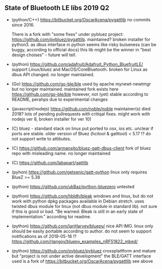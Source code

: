 




State of Bluetooth LE libs 2019 Q2
----------------------------------

- (python/C++) https://bitbucket.org/OscarAcena/pygattlib
  no commits since 2016.
  
  There is a fork with "some fixes" under pybluez project:
  https://github.com/pybluez/pygattlib.
  maintained?  broken installer for python3.
  as dbus interface in python seems like risky
  buiseness (can be buggy, according to official docs) this lib might be the
  winner in "best design choises" - future will tell.

- (python) https://github.com/adafruit/Adafruit_Python_BluefruitLE/
  support Linux/bluez and MacOS/CoreBluetooth.
  broken for Linux as dbus API changed. no longer maintained.
  
- (Go) https://github.com/go-ble/ble 
  used by apache mynewt-newtmgr but no longer maintained.
  maintained fork exists here https://github.com/go-ble/ble however, not (yet)
  stable according to README, perahps due to experimental changes

- (javascript/nodejs) https://github.com/noble/noble
  maintainer(s) died 2018? lots of pending pullrequests with critiqal fixes. 
  might work with nodejs ver 8, broken installer for ver 10)

- (C) bluez - standard stack on linux put ported to osx, ios etc. unclear if ports
  are stable. older version of Bluez (hcitool & gatttool) < 5.17 !? do not
  support write to attibutes.

- (C) https://github.com/armansito/bluez-gatt-dbus-client
  fork of bluez repo with misleading name. no longer maintained

- (C) https://github.com/labapart/gattlib

- (pyhon) https://github.com/getsenic/gatt-python
  linux only
  requires BlueZ >= 5.38

- (python) https://github.com/ukBaz/python-bluezero
  untested

- (python) https://github.com/hbldh/bleak 
  windows and linux, but do not work with python dpkg packages available in
  Debian stretch.  uses twisted dbus module for linux (not dbus module in
  standard lib). not sure if this is good or bad.  "Be warned: Bleak is
  still in an early state of implementation." according tor readme.

- (python) https://github.com/IanHarvey/bluepy/
  nice API IMO. linux only should be easily portable according to author.
  do not seem to support notifications as of 2019-05-16 !?
  https://github.com/rlangoy/bluepy_examples_nRF51822_mbed/

- (python) https://github.com/pybluez/pybluez
  crossplattform and mature but "project is not under active development"
  the BLE/GATT interface used is a fork of
  https://bitbucket.org/OscarAcena/pygattlib see above

